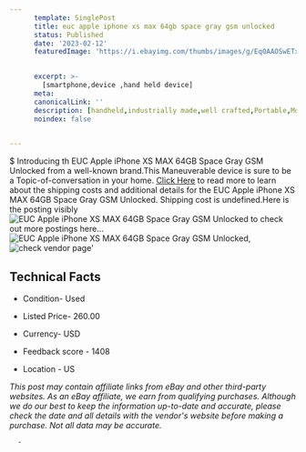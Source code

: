 ```yaml
---
      template: SinglePost
      title: euc apple iphone xs max 64gb space gray gsm unlocked
      status: Published
      date: '2023-02-12'
      featuredImage: 'https://i.ebayimg.com/thumbs/images/g/Eq0AAOSwETxj0u4R/s-l225.jpg'
       

      excerpt: >-
        [smartphone,device ,hand held device]
      meta:
      canonicalLink: ''
      description: [handheld,industrially made,well crafted,Portable,Mobile,Compact,Convenient,Lightweight,Maneuverable,Man-portable,Miniature,Carriable,Hand-held,Light,Holdable,Transportable,Mobile device,Pocket-sized,On-the-go,Wireless,Cordless,Compact size,Convenient size, smartphone,device ,hand held device]
      noindex: false
      

---
```

$
      Introducing th EUC Apple iPhone XS MAX 64GB Space Gray GSM Unlocked from a well-known brand.This Maneuverable device  is sure to be a Topic-of-conversation in your home. [Click Here](https://www.ebay.com/itm/195588291813?hash=item2d89f87ce5%3Ag%3AEq0AAOSwETxj0u4R&mkevt=1&mkcid=1&mkrid=711-53200-19255-0&campid=%253CePNCampaignId%253E&customid=%253CreferenceId%253E&toolid=10049) to read more to learn about the shipping costs and additional details for the EUC Apple iPhone XS MAX 64GB Space Gray GSM Unlocked. Shipping cost is undefined.Here is the posting visibly ![EUC Apple iPhone XS MAX 64GB Space Gray GSM Unlocked](https://i.ebayimg.com/thumbs/images/g/Eq0AAOSwETxj0u4R/s-l225.jpg) to check out more postings here... ![EUC Apple iPhone XS MAX 64GB Space Gray GSM Unlocked](https://i.ebayimg.com/images/g/Eq0AAOSwETxj0u4R/s-l1600.jpg), ![check vendor page](https://origin-galleryplus.ebayimg.com/ws/web/195588291813_2_0_1/225x225.jpg,https://origin-galleryplus.ebayimg.com/ws/web/195588291813_3_0_1/225x225.jpg,https://origin-galleryplus.ebayimg.com/ws/web/195588291813_4_0_1/225x225.jpg,https://origin-galleryplus.ebayimg.com/ws/web/195588291813_5_0_1/225x225.jpg,https://origin-galleryplus.ebayimg.com/ws/web/195588291813_6_0_1/225x225.jpg,https://origin-galleryplus.ebayimg.com/ws/web/195588291813_7_0_1/225x225.jpg,https://origin-galleryplus.ebayimg.com/ws/web/195588291813_8_0_1/225x225.jpg,https://origin-galleryplus.ebayimg.com/ws/web/195588291813_9_0_1/225x225.jpg,https://origin-galleryplus.ebayimg.com/ws/web/195588291813_10_0_1/225x225.jpg,https://origin-galleryplus.ebayimg.com/ws/web/195588291813_11_0_1/225x225.jpg,https://origin-galleryplus.ebayimg.com/ws/web/195588291813_12_0_1/225x225.jpg,https://origin-galleryplus.ebayimg.com/ws/web/195588291813_13_0_1/225x225.jpg,https://origin-galleryplus.ebayimg.com/ws/web/195588291813_14_0_1/225x225.jpg)'

      

 ## Technical Facts 



     
      

 - Condition- Used 


      

 - Listed Price- 260.00 


      

 - Currency- USD 


      

 - Feedback score - 1408 


      

 - Location - US 


      
      

 *_This post may contain affiliate links from eBay and other third-party websites. As an eBay affiliate, we earn from qualifying purchases. Although we do our best to keep the information up-to-date and accurate, please check the date and all details with the vendor's website before making a purchase. Not all data may be accurate._*




      -
